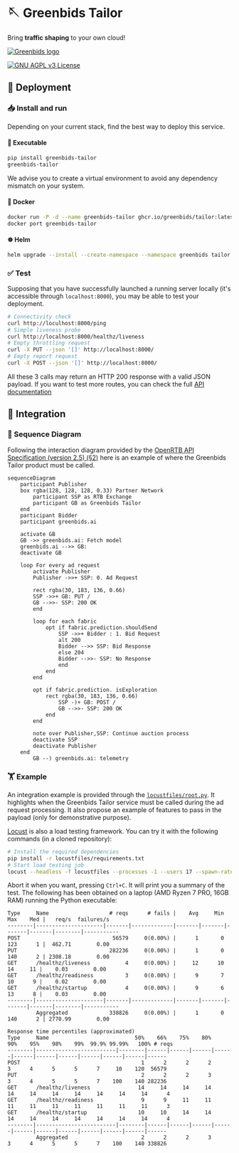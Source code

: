 
# 🪡 Greenbids Tailor

Bring **traffic shaping** to your own cloud!

[![Greenbids logo](https://www.greenbids.ai/wp-content/uploads/2023/11/greenbids-logo.svg)](https://www.greenbids.ai)

[![GNU AGPL v3 License](https://img.shields.io/badge/license-GNU%20AGPL%20v3-blue.svg)](http://www.gnu.org/licenses/agpl-3.0)

## 🚀 Deployment

### 📥 Install and run

Depending on your current stack, find the best way to deploy this service.

#### 🐍 Executable

```bash
pip install greenbids-tailor
greenbids-tailor
```

We advise you to create a virtual environment to avoid any dependency mismatch on your system.

#### 🐳 Docker

```bash
docker run -P -d --name greenbids-tailor ghcr.io/greenbids/tailor:latest
docker port greenbids-tailor
```

#### ☸ Helm

```bash
helm upgrade --install --create-namespace --namespace greenbids tailor oci://ghcr.io/greenbids/charts/tailor
```

### ✅ Test

Supposing that you have successfully launched a running server locally (it's accessible through `localhost:8000`), you may be able to test your deployment.

```bash
# Connectivity check
curl http://loculhost:8000/ping
# Simple liveness probe
curl http://localhost:8000/healthz/liveness
# Empty throttling request
curl -X PUT --json '[]' http://localhost:8000/
# Empty report request
curl -X POST --json '[]' http://localhost:8000/
```

All these 3 calls may return an HTTP 200 response with a valid JSON payload.
If you want to test more routes, you can check the full [API documentation](https://greenbids.github.io/greenbids-tailor-external/)

## 🍱 Integration

### 🔄 Sequence Diagram

Following the interaction diagram provided by the [OpenRTB API Specification (version 2.5) (§2)](https://www.iab.com/wp-content/uploads/2016/03/OpenRTB-API-Specification-Version-2-5-FINAL.pdf) here is an example of where the Greenbids Tailor product must be called.

```mermaid
sequenceDiagram
    participant Publisher
    box rgba(128, 128, 128, 0.33) Partner Network
        participant SSP as RTB Exchange
        participant GB as Greenbids Tailor
    end
    participant Bidder
    participant greenbids.ai

    activate GB
    GB ->> greenbids.ai: Fetch model
    greenbids.ai -->> GB: 
    deactivate GB

    loop For every ad request
        activate Publisher
        Publisher ->>+ SSP: 0. Ad Request

        rect rgba(30, 183, 136, 0.66)
        SSP ->>+ GB: PUT /
        GB -->>- SSP: 200 OK
        end

        loop for each fabric
            opt if fabric.prediction.shouldSend
                SSP ->>+ Bidder : 1. Bid Request
                alt 200
                Bidder -->> SSP: Bid Response
                else 204
                Bidder -->>- SSP: No Response
                end
            end
        end

        opt if fabric.prediction. isExploration
            rect rgba(30, 183, 136, 0.66)
                SSP -)+ GB: POST /
                GB -->>- SSP: 200 OK
            end
        end

        note over Publisher,SSP: Continue auction process
        deactivate SSP
        deactivate Publisher
    end
        GB --) greenbids.ai: telemetry
```

### 🏋️ Example

An integration example is provided through the [`locustfiles/root.py`](https://github.com/greenbids/greenbids-tailor-external/blob/main/locustfiles/root.py#L12).
It highlights when the Greenbids Tailor service must be called during the ad request processing.
It also propose an example of features to pass in the payload (only for demonstrative purpose).

[Locust](https://locust.io/) is also a load testing framework. You can try it with the following commands (in a cloned repository):

```bash
# Install the required dependencies
pip install -r locustfiles/requirements.txt
# Start load testing job
locust --headless -f locustfiles --processes -1 --users 17 --spawn-rate 4 -H http://localhost:8000
```

Abort it when you want, pressing `Ctrl+C`.
It will print you a summary of the test.
The following has been obtained on a laptop (AMD Ryzen 7 PRO, 16GB RAM) running the Python executable:

```text
Type     Name                   # reqs      # fails |    Avg     Min     Max    Med |   req/s  failures/s
--------|---------------------|-------|-------------|-------|-------|-------|-------|--------|-----------
POST                             56579     0(0.00%) |      1       0     123      1 |  462.71        0.00
PUT                             282236     0(0.00%) |      1       0     140      2 | 2308.18        0.00
GET      /healthz/liveness           4     0(0.00%) |     12      10      14     11 |    0.03        0.00
GET      /healthz/readiness          3     0(0.00%) |      9       7      10      9 |    0.02        0.00
GET      /healthz/startup            4     0(0.00%) |      9       6      13      8 |    0.03        0.00
--------|---------------------|-------|-------------|-------|-------|-------|-------|--------|-----------
         Aggregated             338826     0(0.00%) |      1       0     140      2 | 2770.99        0.00

Response time percentiles (approximated)
Type     Name                           50%    66%    75%    80%    90%    95%    98%    99%  99.9% 99.99%   100% # reqs
--------|-------------------------|--------|------|------|------|------|------|------|------|------|------|------|------
POST                                      1      2      2      2      3      4      5      5      7     10    120  56579
PUT                                       2      2      2      3      3      4      5      5      7    100    140 282236
GET      /healthz/liveness               14     14     14     14     14     14     14     14     14     14     14      4
GET      /healthz/readiness               9      9     11     11     11     11     11     11     11     11     11      3
GET      /healthz/startup                10     10     14     14     14     14     14     14     14     14     14      4
--------|-------------------------|--------|------|------|------|------|------|------|------|------|------|------|------
         Aggregated                       2      2      2      3      3      4      5      5      7    100    140 338826
```
